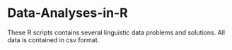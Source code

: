 # Data-Analyses-in-R
These R scripts contains several linguistic data problems and solutions. All data is contained in csv format.
